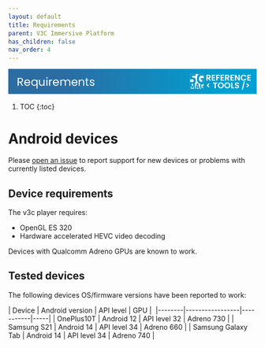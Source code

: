 ```yaml
---
layout: default
title: Requirements
parent: V3C Immersive Platform
has_children: false
nav_order: 4
---
```

<img src="../../assets/images/Banner_Requirements.png" /> 

1. TOC
{:toc}

# Android devices

Please [open an issue](https://github.com/5G-MAG/Getting-Started/issues) to report support for new devices or problems with currently listed devices.

## Device requirements

The v3c player requires:
- OpenGL ES 320
- Hardware accelerated HEVC video decoding

Devices with Qualcomm Adreno GPUs are known to work. 

## Tested devices

The following devices OS/firmware versions have been reported to work: 

| Device | Android version | API level | GPU | 
|--------|-----------------|-----------|-----|
| OnePlus10T | Android 12 | API level 32 | Adreno 730 |
| Samsung S21 | Android 14 | API level 34 | Adreno 660 |
| Samsung Galaxy Tab | Android 14 | API level 34 | Adreno 740 |

